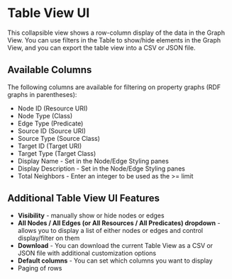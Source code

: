 # Table View UI

This collapsible view shows a row-column display of the data in the Graph View.
You can use filters in the Table to show/hide elements in the Graph View, and
you can export the table view into a CSV or JSON file.

## Available Columns

The following columns are available for filtering on property graphs (RDF graphs
in parentheses):

- Node ID (Resource URI)
- Node Type (Class)
- Edge Type (Predicate)
- Source ID (Source URI)
- Source Type (Source Class)
- Target ID (Target URI)
- Target Type (Target Class)
- Display Name - Set in the Node/Edge Styling panes
- Display Description - Set in the Node/Edge Styling panes
- Total Neighbors - Enter an integer to be used as the >= limit

## Additional Table View UI Features

- **Visibility** - manually show or hide nodes or edges
- **All Nodes / All Edges (or All Resources / All Predicates) dropdown** -
  allows you to display a list of either nodes or edges and control
  display/filter on them
- **Download** - You can download the current Table View as a CSV or JSON file
  with additional customization options
- **Default columns** - You can set which columns you want to display
- Paging of rows
